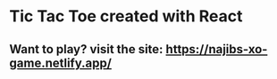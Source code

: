 # Tic Tac Toe created with React
## Want to play? visit the site: https://najibs-xo-game.netlify.app/
